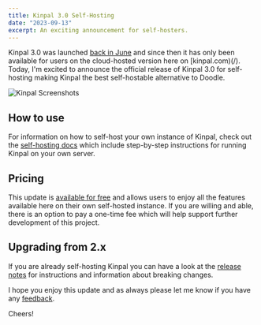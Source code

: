 ```yaml
---
title: Kinpal 3.0 Self-Hosting
date: "2023-09-13"
excerpt: An exciting announcement for self-hosters.
---
```


Kinpal 3.0 was launched [back in June](/blog/rallly-3-0) and since then it has only been available for users on the cloud-hosted version here on [kinpal.com)(/). Today, I'm excited to announce the official release of Kinpal 3.0 for self-hosting making Kinpal the best self-hostable alternative to Doodle.

![Kinpal Screenshots](/static/images/splash.png)

## How to use

For information on how to self-host your own instance of Kinpal, check out the [self-hosting docs](https://support.rallly.co/self-hosting) which include step-by-step instructions for running Kinpal on your own server.

## Pricing

This update is [available for free](https://support.rallly.co/self-hosting/pricing) and allows users to enjoy all the features available here on their own self-hosted instance. If you are willing and able, there is an option to pay a one-time fee which will help support further development of this project.

## Upgrading from 2.x

If you are already self-hosting Kinpal you can have a look at the [release notes](https://github.com/lukevella/rallly/releases/tag/v3.0.0) for instructions and information about breaking changes.

I hope you enjoy this update and as always please let me know if you have any [feedback](mailto:feedback@kinpal.com).

Cheers!
